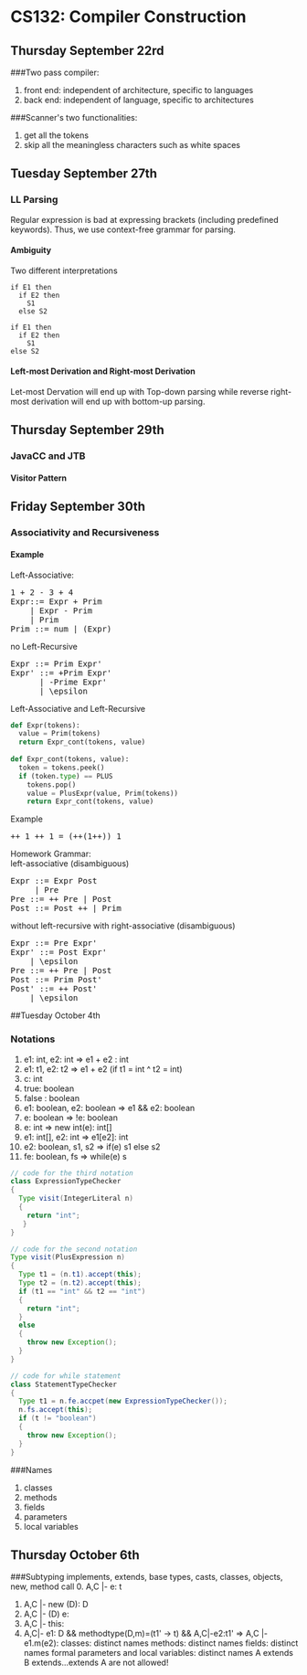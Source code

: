 # CS132: Compiler Construction

## Thursday September 22rd
###Two pass compiler:
1. front end: independent of architecture, specific to languages
2. back end: independent of language, specific to architectures

###Scanner's two functionalities:
1. get all the tokens
2. skip all the meaningless characters such as white spaces

## Tuesday September 27th
### LL Parsing
Regular expression is bad at expressing brackets (including predefined keywords). Thus, we use context-free grammar for parsing.
#### Ambiguity
Two different interpretations
```
if E1 then
  if E2 then
    S1
  else S2
```
```
if E1 then
  if E2 then
    S1
else S2
```
#### Left-most Derivation and Right-most Derivation
Let-most Dervation will end up with Top-down parsing while reverse right-most derivation will end up with bottom-up parsing.
## Thursday September 29th
### JavaCC and JTB
#### Visitor Pattern
## Friday September 30th
### Associativity and Recursiveness
#### Example
Left-Associative:
<pre>
1 + 2 - 3 + 4  
Expr::= Expr + Prim
    | Expr - Prim
    | Prim
Prim ::= num | (Expr)
</pre>
no Left-Recursive
<pre>
Expr ::= Prim Expr'
Expr' ::= +Prim Expr'
      | -Prime Expr'
      | \epsilon
</pre>
Left-Associative and Left-Recursive
``` python
def Expr(tokens):
  value = Prim(tokens)
  return Expr_cont(tokens, value)
  
def Expr_cont(tokens, value):
  token = tokens.peek()
  if (token.type) == PLUS
    tokens.pop()
    value = PlusExpr(value, Prim(tokens))
    return Expr_cont(tokens, value)
```
Example
<pre>
++ 1 ++ 1 = (++(1++)) 1
</pre>
Homework Grammar:  
left-associative (disambiguous)
<pre>
Expr ::= Expr Post
     | Pre
Pre ::= ++ Pre | Post
Post ::= Post ++ | Prim
</pre>
without left-recursive with right-associative (disambiguous)
<pre>
Expr ::= Pre Expr'
Expr' ::= Post Expr'
    | \epsilon
Pre ::= ++ Pre | Post
Post ::= Prim Post'
Post' ::= ++ Post'
    | \epsilon
</pre>
##Tuesday October 4th
### Notations
1. e1: int, e2: int => e1 + e2 : int
2. e1: t1, e2: t2 => e1 + e2 (if t1 = int ^ t2 = int)
3. c: int 
4. true: boolean
5. false : boolean
6. e1: boolean, e2: boolean => e1 && e2: boolean
7. e: boolean => !e: boolean
8. e: int => new int(e): int[]
9. e1: int[], e2: int => e1[e2]: int
10. e2: boolean, s1, s2 => if(e) s1 else s2
11. fe: boolean, fs => while(e) s
``` java
// code for the third notation
class ExpressionTypeChecker
{
  Type visit(IntegerLiteral n)
  {
    return "int";
   }
}

// code for the second notation
Type visit(PlusExpression n)
{
  Type t1 = (n.t1).accept(this);
  Type t2 = (n.t2).accept(this);
  if (t1 == "int" && t2 == "int")
  {
    return "int";
  }
  else
  {
    throw new Exception();
  }
}

// code for while statement
class StatementTypeChecker
{
  Type t1 = n.fe.accpet(new ExpressionTypeChecker());
  n.fs.accept(this);
  if (t != "boolean")
  {
    throw new Exception();
  }
}
```
###Names
1. classes
2. methods
3. fields
4. parameters
5. local variables
## Thursday October 6th
###Subtyping
implements, extends, base types, casts, classes, objects, new, method call
0. A,C |- e: t
1. A,C |- new (D): D
2. A,C |- (D) e:
3. A,C |- this: 
4. A,C|- e1: D && methodtype(D,m)=(t1' -> t) && A,C|-e2:t1' => A,C |- e1.m(e2):
classes: distinct names
methods: distinct names
fields: distinct names
formal parameters and local variables: distinct names
A extends B extends...extends A are not allowed!
